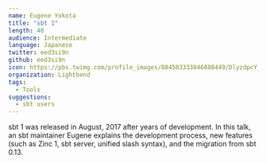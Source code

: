 ```yaml
---
name: Eugene Yokota
title: "sbt 1"
length: 40
audience: Intermediate
language: Japanese
twitter: eed3si9n
github: eed3si9n
icon: https://pbs.twimg.com/profile_images/884503333846888449/DlyzdpcY_400x400.jpg
organization: Lightbend
tags:
  - Tools
suggestions:
  - sbt users
---
```

sbt 1 was released in August, 2017 after years of development.
In this talk, an sbt maintainer Eugene explains the development process, new features (such as Zinc 1, sbt server, unified slash syntax), and the migration from sbt 0.13.
